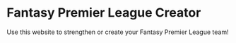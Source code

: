 # Fantasy Premier League Creator #
Use this website to strengthen or create your Fantasy Premier League team!
